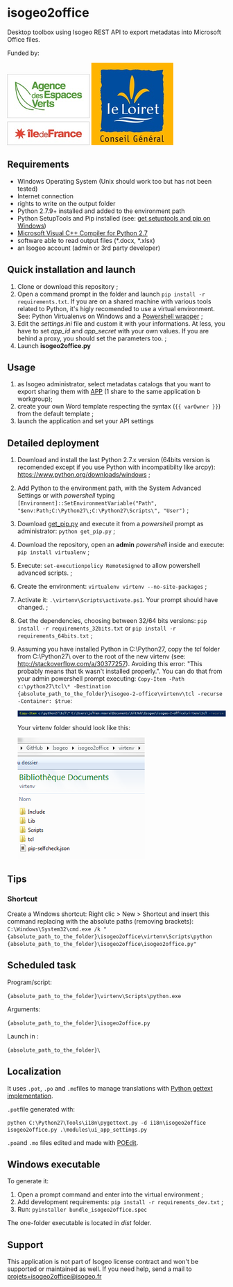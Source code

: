 isogeo2office
======

Desktop toolbox using Isogeo REST API to export metadatas into Microsoft Office files.

Funded by:

![Agence des Espaces Verts d'Île de France](/img/logo_aev.jpg) ![Conseil Départemental du Loiret](/img/logo_cd45.jpg)

## Requirements

* Windows Operating System (Unix should work too but has not been tested)
* Internet connection
* rights to write on the output folder
* Python 2.7.9+ installed and added to the environment path
* Python SetupTools and Pip installed (see: [get setuptools and pip on Windows](http://docs.python-guide.org/en/latest/starting/install/win/#setuptools-pip))
* [Microsoft Visual C++ Compiler for Python 2.7](https://www.microsoft.com/en-us/download/details.aspx?id=44266)
* software able to read output files (*.docx, *.xlsx)
* an Isogeo account (admin or 3rd party developer)

## Quick installation and launch

1. Clone or download this repository ;
2. Open a command prompt in the folder and launch `pip install -r requirements.txt`. If you are on a shared machine with various tools related to Python, it's higly recomended to use a virtual environment. See: Python Virtualenvs on Windows and a [Powershell wrapper](https://bitbucket.org/guillermooo/virtualenvwrapper-powershell/) ;
3. Edit the *settings.ini* file and custom it with your informations. At less, you have to set *app_id* and *app_secret* with your own values. If you are behind a proxy, you should set the parameters too. ;
4. Launch **isogeo2office.py**

## Usage

1. as Isogeo administrator, select metadatas catalogs that you want to export sharing them with [APP](https://app.isogeo.com/admin/shares) (1 share to the same application b workgroup);
2. create your own Word template respecting the syntax (`{{ varOwner }}`) from the default template ;
3. launch the application and set your API settings

## Detailed deployment

1. Download and install the last Python 2.7.x version (64bits version is recomended except if you use Python with incompatibilty like arcpy): https://www.python.org/downloads/windows ;
2. Add Python to the environment path, with the System Advanced Settings or with *powershell* typing `[Environment]::SetEnvironmentVariable("Path", "$env:Path;C:\Python27\;C:\Python27\Scripts\", "User")` ;
3. Download [get_pip.py](https://bootstrap.pypa.io/get-pip.py) and execute it from a *powershell* prompt as administrator: `python get_pip.py` ;
4. Download the repository, open an **admin** *powershell* inside and execute: `pip install virtualenv` ;
5. Execute: `set-executionpolicy RemoteSigned` to allow powershell advanced scripts. ;
6. Create the environment: `virtualenv virtenv --no-site-packages` ;
7. Activate it: `.\virtenv\Scripts\activate.ps1`. Your prompt should have changed. ;
8. Get the dependencies, choosing between 32/64 bits versions: `pip install -r requirements_32bits.txt` or `pip install -r requirements_64bits.txt` ;
9. Assuming you have installed Python in C:\Python27\, copy the *tcl* folder from C:\Python27\ over to the root of the new virtenv (see: http://stackoverflow.com/a/30377257). Avoiding this error: "This probably means that tk wasn't installed properly.". You can do that from your admin powershell prompt executing: `Copy-Item -Path c:\python27\tcl\* -Destination {absolute_path_to_the_folder}\isogeo-2-office\virtenv\tcl -recurse -Container: $true`:

	![Virtenv folder structure](img/virtualenv_ps_copy_tcl.png)

	Your virtenv folder should look like this:

	![Virtenv folder structure](img/virtualenv_content.png)


## Tips

### Shortcut

Create a Windows shortcut: Right clic > New > Shortcut and insert this command replacing with the absolute paths (removing brackets): `C:\Windows\System32\cmd.exe /k "{absolute_path_to_the_folder}\isogeo2office\virtenv\Scripts\python {absolute_path_to_the_folder}\isogeo2office\isogeo2office.py"`

## Scheduled task

Program/script:

`{absolute_path_to_the_folder}\virtenv\Scripts\python.exe`

Arguments:

`{absolute_path_to_the_folder}\isogeo2office.py`

Launch in :

`{absolute_path_to_the_folder}\`

## Localization

It uses `.pot`, `.po` and `.mo`files to manage translations with [Python gettext implementation](https://docs.python.org/2/library/gettext.html#internationalizing-your-programs-and-modules).

`.pot`file generated with:

```batch
python C:\Python27\Tools\i18n\pygettext.py -d i18n\isogeo2office isogeo2office.py .\modules\ui_app_settings.py
```

`.po`and `.mo` files edited and made with [POEdit](https://poedit.net/).

## Windows executable

To generate it:

1. Open a prompt command and enter into the virtual environment ;
2. Add development requirements: `pip install -r requirements_dev.txt` ;
3. Run: `pyinstaller bundle_isogeo2office.spec`

The one-folder executable is located in *dist* folder.

## Support

This application is not part of Isogeo license contract and won't be supported or maintained as well. If you need help, send a mail to <projets+isogeo2office@isogeo.fr>